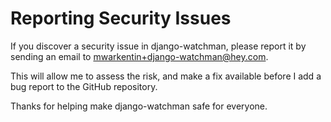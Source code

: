 # Reporting Security Issues

If you discover a security issue in django-watchman, please report it by sending an
email to [mwarkentin+django-watchman@hey.com](mailto:mwarkentin+django-watchman@hey.com).

This will allow me to assess the risk, and make a fix available before I add a
bug report to the GitHub repository.

Thanks for helping make django-watchman safe for everyone.
